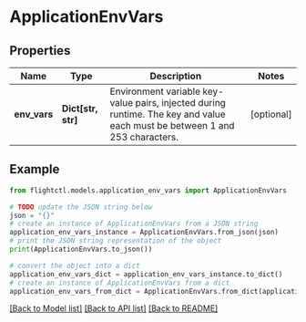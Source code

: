 # ApplicationEnvVars


## Properties

Name | Type | Description | Notes
------------ | ------------- | ------------- | -------------
**env_vars** | **Dict[str, str]** | Environment variable key-value pairs, injected during runtime. The key and value each must be between 1 and 253 characters. | [optional] 

## Example

```python
from flightctl.models.application_env_vars import ApplicationEnvVars

# TODO update the JSON string below
json = "{}"
# create an instance of ApplicationEnvVars from a JSON string
application_env_vars_instance = ApplicationEnvVars.from_json(json)
# print the JSON string representation of the object
print(ApplicationEnvVars.to_json())

# convert the object into a dict
application_env_vars_dict = application_env_vars_instance.to_dict()
# create an instance of ApplicationEnvVars from a dict
application_env_vars_from_dict = ApplicationEnvVars.from_dict(application_env_vars_dict)
```
[[Back to Model list]](../README.md#documentation-for-models) [[Back to API list]](../README.md#documentation-for-api-endpoints) [[Back to README]](../README.md)


